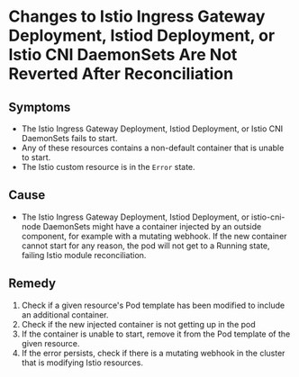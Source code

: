 # Changes to Istio Ingress Gateway Deployment, Istiod Deployment, or Istio CNI DaemonSets Are Not Reverted After Reconciliation

## Symptoms

- The Istio Ingress Gateway Deployment, Istiod Deployment, or  Istio CNI DaemonSets fails to start.
- Any of these resources contains a non-default container that is unable to start.
- The Istio custom resource is in the `Error` state.

## Cause

- The Istio Ingress Gateway Deployment, Istiod Deployment, or istio-cni-node DaemonSets might have a container injected by an outside component, for example with a mutating webhook. If the new container cannot start for any reason, the pod will not get to a Running state, failing Istio module reconciliation.

## Remedy

1. Check if a given resource's Pod template has been modified to include an additional container.
2. Check if the new injected container is not getting up in the pod
3. If the container is unable to start, remove it from the Pod template of the given resource.
4. If the error persists, check if there is a mutating webhook in the cluster that is modifying Istio resources.

